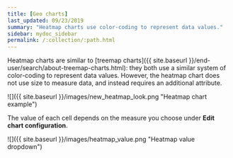 ```yaml
---
title: [Geo charts]
last_updated: 09/23/2019
summary: "Heatmap charts use color-coding to represent data values."
sidebar: mydoc_sidebar
permalink: /:collection/:path.html
---
```


Heatmap charts are similar to [treemap charts]({{ site.baseurl }}/end-user/search/about-treemap-charts.html): they both use a similar
system of color-coding to represent data values. However, the heatmap chart does not
use size to measure data, and instead requires an additional attribute.

 ![]({{ site.baseurl }}/images/new_heatmap_look.png "Heatmap chart example")

The value of each cell depends on the measure you choose under **Edit chart configuration**.

 ![]({{ site.baseurl }}/images/heatmap_value.png "Heatmap value dropdown")
